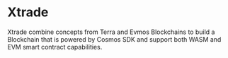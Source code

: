 # Xtrade
Xtrade combine concepts from Terra and Evmos Blockchains to build a Blockchain that is powered by Cosmos SDK and support both WASM and EVM smart contract capabilities. 
